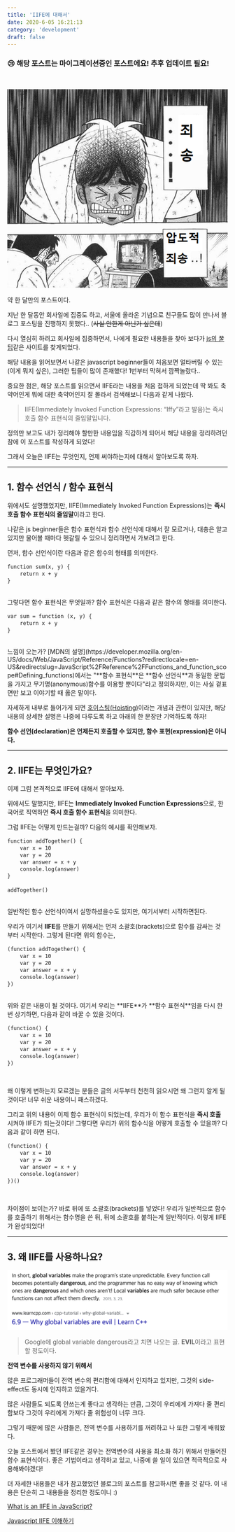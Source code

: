 ```yaml
---
title: 'IIFE에 대해서'
date: 2020-6-05 16:21:13
category: 'development'
draft: false
---
```


### 😢 해당 포스트는 마이그레이션중인 포스트에요! 추후 업데이트 필요!
<br />

![](../../assets/posts/IIFE/title.png)

약 한 달만의 포스트이다.   

지난 한 달동안 회사일에 집중도 하고, 서울에 올라온 기념으로 친구들도 많이 만나서 블로그 포스팅을 진행하지 못했다.. (~~사실 안한게 아닌가 싶은데~~)

다시 열심히 하려고 회사일에 집중하면서, 나에게 필요한 내용들을 찾아 보다가 [js의 꿀팁](http://javascriptissexy.com/12-simple-yet-powerful-javascript-tips/)같은 사이트를 찾게되었다.    

해당 내용을 읽어보면서 나같은 javascript beginner들이 처음보면 얼타버릴 수 있는(이게 뭐지 싶은), 그러한 팁들이 많이 존재했다! 1번부터 막혀서 깜짝놀랐다..    

중요한 점은, 해당 포스트를 읽으면서 IIFE라는 내용을 처음 접하게 되었는데 딱 봐도 축약어인게 뭐에 대한 축약어인지 잘 몰라서 검색해보니 다음과 같게 나왔다.    

>IIFE(Immediately Invoked Function Expressions: “Iffy”라고 발음)는 즉시 호출 함수 표현식의 줄임말입니다.    

정의만 보고도 내가 정리해야 할만한 내용임을 직감하게 되어서 해당 내용을 정리하려던 참에 이 포스트를 작성하게 되었다!    

그래서 오늘은 IIFE는 무엇인지, 언제 써야하는지에 대해서 알아보도록 하자. 

---

## 1. 함수 선언식 / 함수 표현식

위에서도 설명했었지만, IIFE(Immediately Invoked Function Expressions)는 **즉시 호출 함수 표현식의 줄임말**이라고 한다.    

나같은 js beginner들은 함수 표현식과 함수 선언식에 대해서 잘 모르거나, 대충은 알고 있지만 물어볼 때마다 헷갈릴 수 있으니 정리하면서 가보려고 한다.    

먼저, 함수 선언식이란 다음과 같은 함수의 형태를 의미한다.    

```
function sum(x, y) {
    return x + y
}
```
<br />
그렇다면 함수 표현식은 무엇일까? 함수 표현식은 다음과 같은 함수의 형태를 의미한다.    

```
var sum = function (x, y) {
    return x + y
}
```
<br />
느낌이 오는가? [MDN의 설명](https://developer.mozilla.org/en-US/docs/Web/JavaScript/Reference/Functions?redirectlocale=en-US&redirectslug=JavaScript%2FReference%2FFunctions_and_function_scope#Defining_functions)에서는 "**함수 표현식**은 **함수 선언식**과 동일한 문법을 가지고 무기명(anonymous)함수를 이용할 뿐이다"라고 정의하지만, 이는 사실 겉표면만 보고 이야기할 때 옳은 말이다.    

자세하게 내부로 들어가게 되면 [호이스팅(Hoisting)](https://developer.mozilla.org/ko/docs/Glossary/Hoisting)이라는 개념과 관련이 있지만, 해당 내용의 상세한 설명은 나중에 다루도록 하고 아래의 한 문장만 기억하도록 하자!    

**함수 선언(declaration)은 언제든지 호출할 수 있지만, 함수 표현(expression)은 아니다.**    

---

## 2. IIFE는 무엇인가요?

이제 그럼 본격적으로 IIFE에 대해서 알아보자.    

위에서도 말했지만, IIFE는 **Immediately Invoked Function Expressions**으로, 한국어로 직역하면 **즉시 호출 함수 표현식**을 의미한다.    

그럼 IIFE는 어떻게 만드는걸까? 다음의 예시를 확인해보자.    


```
function addTogether() {
    var x = 10
    var y = 20
    var answer = x + y
    console.log(answer)
}

addTogether()
```
<br />
일반적인 함수 선언식이여서 실망하셨을수도 있지만, 여기서부터 시작하면된다.    

우리가 여기서 **IIFE**를 만들기 위해서는 먼저 소괄호(brackets)으로 함수를 감싸는 것 부터 시작한다. 그렇게 된다면 위의 함수는,    

```
(function addTogether() {
    var x = 10
    var y = 20
    var answer = x + y
    console.log(answer)
})
```
<br />
위와 같은 내용이 될 것이다. 여기서 우리는 **IIFE**가 **함수 표현식**임을 다시 한 번 상기하면, 다음과 같이 바꿀 수 있을 것이다.    

```
(function() {
    var x = 10
    var y = 20
    var answer = x + y
    console.log(answer)
})
```
<br />

왜 이렇게 변하는지 모르겠는 분들은 글의 서두부터 천천히 읽으시면 왜 그런지 알게 될 것이다! 너무 쉬운 내용이니 패스하겠다.    

그리고 위의 내용이 이제 함수 표현식이 되었는데, 우리가 이 함수 표현식을 **즉시 호출** 시켜야 IIFE가 되는것이다! 그렇다면 우리가 위의 함수식을 어떻게 호출할 수 있을까? 다음과 같이 하면 된다.    

```
(function() {
    var x = 10
    var y = 20
    var answer = x + y
    console.log(answer)
})()
```
<br />

차이점이 보이는가? 바로 뒤에 또 소괄호(brackets)를 넣었다! 우리가 일반적으로 함수를 호출하기 위해서는 함수명을 쓴 뒤, 뒤에 소괄호를 붙히는게 일반적이다. 이렇게 IIFE가 완성되었다!    

---
## 3. 왜 IIFE를 사용하나요?

![dangerousness_of_global_variable](../../assets/posts/IIFE/dangerousness.png)

> Google에 global variable dangerous라고 치면 나오는 글. **EVIL**이라고 표현할 정도이다.

**전역 변수를 사용하지 않기 위해서**    

많은 프로그래머들이 전역 변수의 편리함에 대해서 인지하고 있지만, 그것의 side-effect도 동시에 인지하고 있을거다.    

많은 사람들도 되도록 안쓰는게 좋다고 생각하는 만큼, 그것이 우리에게 가져다 줄 편리함보다 그것이 우리에게 가져다 줄 위험성이 너무 크다.    

그렇기 때문에 많은 사람들은, 전역 변수를 사용하기를 꺼려하고 나 또한 그렇게 배워왔다.    

오늘 포스트에서 봤던 IIFE같은 경우는 전역변수의 사용을 최소화 하기 위해서 만들어진 함수 표현식이다. 좋은 기법이라고 생각하고 있고, 나중에 쓸 일이 있으면 적극적으로 사용해봐야겠다!    

더 자세한 내용들은 내가 참고했었던 블로그의 포스트를 참고하시면 좋을 것 같다. 이 내용은 단순히 그 내용들을 정리한 정도이니 :)

[What is an IIFE in JavaScript?](https://medium.com/javascript-in-plain-english/https-medium-com-javascript-in-plain-english-stop-feeling-iffy-about-using-an-iife-7b0292aba174)

[Javascript IIFE 이해하기](http://chanlee.github.io/2014/01/11/understand-javascript-iife/)